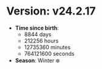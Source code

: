 # Version: v24.2.17
- **Time since birth**:
  - 8844 days
  - 212256 hours
  - 12735360 minutes
  - 764121600 seconds
- **Season**: Winter ❄️

